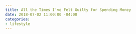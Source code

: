 ```yaml
---
title: All the Times I've Felt Guilty for Spending Money
date: 2018-07-02 11:00:00 -04:00
categories:
- lifestyle
---
```


